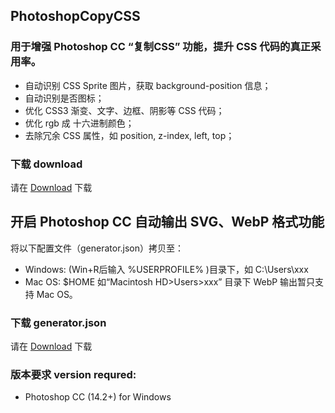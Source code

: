 ## PhotoshopCopyCSS

### 用于增强 Photoshop CC “复制CSS” 功能，提升 CSS 代码的真正采用率。

* 自动识别 CSS Sprite 图片，获取 background-position 信息；
* 自动识别是否图标；
* 优化 CSS3 渐变、文字、边框、阴影等 CSS 代码；
* 优化 rgb 成 十六进制颜色；
* 去除冗余 CSS 属性，如 position, z-index, left, top；

### 下载 download

请在 [Download](https://github.com/Linrstudio/PhotoshopCopyCSS/raw/master/download/PhotoshopCopyCSS-beta-1.0.0.zip 'Download') 下载


## 开启 Photoshop CC 自动输出 SVG、WebP 格式功能

将以下配置文件（generator.json）拷贝至： 

* Windows: (Win+R后输入 %USERPROFILE% )目录下，如 C:\Users\xxx 
* Mac OS: $HOME 如“Macintosh HD>Users>xxx” 目录下 WebP 输出暂只支持 Mac OS。

### 下载 generator.json

请在 [Download](https://github.com/Linrstudio/PhotoshopCopyCSS/raw/master/download/generator.json 'Download') 下载

### 版本要求 version requred:

* Photoshop CC (14.2+) for Windows